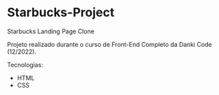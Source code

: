 # Starbucks-Project
Starbucks Landing Page Clone

Projeto realizado durante o curso de Front-End Completo da Danki Code (12/2022).

Tecnologias:
- HTML
- CSS

